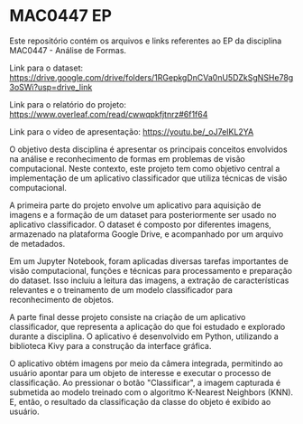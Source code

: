 # MAC0447 EP

Este repositório contém os arquivos e links referentes ao EP da disciplina MAC0447 - Análise de Formas.

Link para o dataset: https://drive.google.com/drive/folders/1RGepkgDnCVa0nU5DZkSgNSHe78g3oSWi?usp=drive_link

Link para o relatório do projeto: https://www.overleaf.com/read/cwwqpkfjtnrz#6f1f64

Link para o vídeo de apresentação: https://youtu.be/_oJ7eIKL2YA

O objetivo desta disciplina é apresentar os principais conceitos envolvidos na análise e reconhecimento de formas em problemas de visão computacional. Neste contexto, este projeto tem como objetivo central a implementação de um aplicativo classificador que utiliza técnicas de visão computacional.

A primeira parte do projeto envolve um aplicativo para aquisição de imagens e a formação de um dataset para posteriormente ser usado no aplicativo classificador. O dataset é composto por diferentes imagens, armazenado na plataforma Google Drive, e acompanhado por um arquivo de metadados.

Em um Jupyter Notebook, foram aplicadas diversas tarefas importantes de visão computacional, funções e técnicas para processamento e preparação do dataset. Isso incluiu a leitura das imagens, a extração de características relevantes e o treinamento de um modelo classificador para reconhecimento de objetos.

A parte final desse projeto consiste na criação de um aplicativo classificador, que representa a aplicação do que foi estudado e explorado durante a disciplina. O aplicativo é desenvolvido em Python, utilizando a biblioteca Kivy para a construção da interface gráfica.

O aplicativo obtém imagens por meio da câmera integrada, permitindo ao usuário apontar para um objeto de interesse e executar o processo de classificação. Ao pressionar o botão "Classificar", a imagem capturada é submetida ao modelo treinado com o algoritmo K-Nearest Neighbors (KNN). E, então, o resultado da classificação da classe do objeto é exibido ao usuário.



